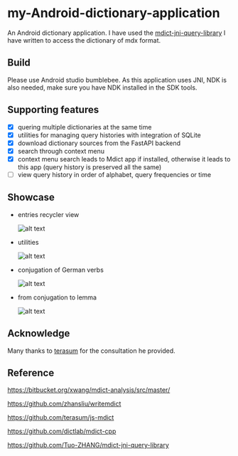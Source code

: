 # my-Android-dictionary-application
An Android dictionary application. I have used the [mdict-jni-query-library](https://github.com/Tuo-ZHANG/mdict-jni-query-library) I have written to access the dictionary of mdx format. 

## Build
Please use Android studio bumblebee. As this application uses JNI, NDK is also needed, make sure you have NDK installed in the SDK tools.

## Supporting features
- [x] quering multiple dictionaries at the same time
- [x] utilities for managing query histories with integration of SQLite 
- [x] download dictionary sources from the FastAPI backend
- [x] search through context menu
- [x] context menu search leads to Mdict app if installed, otherwise it leads to this app (query history is preserved all the same)
- [ ] view query history in order of alphabet, query frequencies or time 

## Showcase
- entries recycler view 

  ![alt text](https://github.com/Tuo-ZHANG/my-Android-dictionary-application/blob/master/c1dc866773adefd4ee841630678065f.jpg)
  
- utilities

  ![alt text](https://github.com/Tuo-ZHANG/my-Android-dictionary-application/blob/master/5cfe661e76c40689f7dba55d2fd7ccd.jpg)

- conjugation of German verbs

  ![alt text](https://github.com/Tuo-ZHANG/my-Android-dictionary-application/blob/master/Screenshot_1625774540.png)

- from conjugation to lemma 

  ![alt text](https://github.com/Tuo-ZHANG/my-Android-dictionary-application/blob/master/Screenshot_1625774451.png)
  
## Acknowledge
Many thanks to [terasum](https://github.com/terasum) for the consultation he provided. 

## Reference
https://bitbucket.org/xwang/mdict-analysis/src/master/

https://github.com/zhansliu/writemdict

https://github.com/terasum/js-mdict

https://github.com/dictlab/mdict-cpp

https://github.com/Tuo-ZHANG/mdict-jni-query-library
